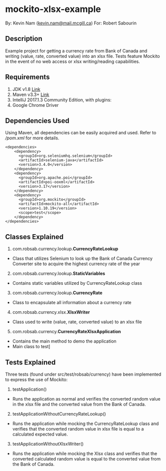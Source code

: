 # mockito-xlsx-example
By: Kevin Nam (kevin.nam@mail.mcgill.ca)
For: Robert Sabourin

## Description
Example project for getting a currency rate from Bank of Canada and writing (value, rate, converted value) into an xlsx file. Tests feature Mockito in the event of no web access or xlsx writing/reading capabilities.

## Requirements
1. JDK v1.8 [Link](http://www.oracle.com/technetwork/java/javase/downloads/jdk8-downloads-2133151.html)
2. Maven v3.3+ [Link](https://maven.apache.org/download.cgi)
3. IntelliJ 2017.1.3 Community Edition, with plugins:
4. Google Chrome Driver

## Dependencies Used

Using Maven, all dependencies can be easily acquired and used. Refer to */pom.xml* for more details.

```
<dependencies>
    <dependency>
      <groupId>org.seleniumhq.selenium</groupId>
      <artifactId>selenium-java</artifactId>
      <version>3.4.0</version>
    </dependency>
    <dependency>
      <groupId>org.apache.poi</groupId>
      <artifactId>poi-ooxml</artifactId>
      <version>3.17</version>
    </dependency>
    <dependency>
      <groupId>org.mockito</groupId>
      <artifactId>mockito-all</artifactId>
      <version>1.10.19</version>
      <scope>test</scope>
    </dependency>
</dependencies>
```

## Classes Explained

1. com.robsab.currency.lookup.**CurrencyRateLookup**
  * Class that utilizes Selenium to look up the Bank of Canada Currency Converter site to acquire the highest currency rate of the year
2. com.robsab.currency.lookup.**StaticVariables**
  * Contains static variables utilized by CurrencyRateLookup class
3. com.robsab.currency.lookup.**CurrencyRate**
  * Class to encapsulate all information about a currency rate
4. com.robsab.currency.xlsx.**XlsxWriter**
  * Class used to write (value, rate, converted value) to an xlsx file
5. com.robsab.currency.**CurrencyRateXlsxApplication**
  * Contains the main method to demo the application
  * Main class to test]

## Tests Explained

Three tests (found under src/test/robsab/currency) have been implemented to express the use of Mockito:

1. testApplication()
  * Runs the application as normal and verifies the converted random value in the xlsx file and the converted value from the Bank of Canada.
2. testApplicationWithoutCurrencyRateLookup()
  * Runs the application while mocking the CurrencyRateLookup class and verifies that the converted random value in xlsx file is equal to a calculated expected value.
3. testApplicationWithoutXlsxWriter()
  * Runs the application while mocking the Xlsx class and verifies that the converted calculated random value is equal to the converted value from the Bank of Canada.

